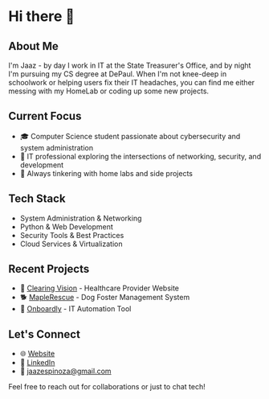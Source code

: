 # Hi there 👋

## About Me
I'm Jaaz - by day I work in IT at the State Treasurer's Office, and by night I'm pursuing my CS degree at DePaul. When I'm not knee-deep in schoolwork or helping users fix their IT headaches, you can find me either messing with my HomeLab or coding up some new projects.

## Current Focus
- 🎓 Computer Science student passionate about cybersecurity and system administration
- 💼 IT professional exploring the intersections of networking, security, and development
- 🔧 Always tinkering with home labs and side projects

## Tech Stack
- System Administration & Networking
- Python & Web Development 
- Security Tools & Best Practices
- Cloud Services & Virtualization

## Recent Projects
- 🏥 [Clearing Vision](https://github.com/yourusername/clearing-vision) - Healthcare Provider Website
- 🐕 [MapleRescue](https://github.com/yourusername/maplerescue) - Dog Foster Management System
- 🔄 [Onboardly](https://github.com/yourusername/onboardly) - IT Automation Tool

## Let's Connect
- 🌐 [Website](https://jaazespinoza.com)
- 💼 [LinkedIn](https://linkedin.com/in/jaazespinoza)
- 📧 jaazespinoza@gmail.com

Feel free to reach out for collaborations or just to chat tech!
